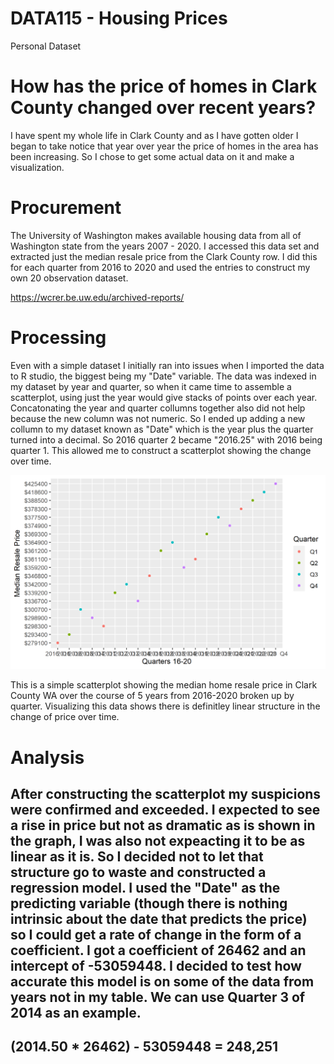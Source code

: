 # DATA115 - Housing Prices
Personal Dataset

# How has the price of homes in Clark County changed over recent years? 
I have spent my whole life in Clark County and as I have gotten older I began to take notice that year over year the price of homes in the area has been increasing. So I chose to get some actual data on it and make a visualization.


# Procurement 

The University of Washington makes available housing data from all of Washington state from the years 2007 - 2020. I accessed this data set and extracted just the median resale price from the Clark County row. I did this for each quarter from 2016 to 2020 and used the entries to construct my own 20 observation dataset. 

https://wcrer.be.uw.edu/archived-reports/

# Processing
Even with a simple dataset I initially ran into issues when I imported the data to R studio, the biggest being my "Date" variable. The data was indexed in my dataset by year and quarter, so when it came time to assemble a scatterplot, using just the year would give stacks of points over each year. Concatonating the year and quarter collumns together also did not help because the new column was not numeric. So I ended up adding a new collumn to my dataset known as "Date" which is the year plus the quarter turned into a decimal. So 2016 quarter 2 became "2016.25" with 2016 being quarter 1. This allowed me to construct a scatterplot showing the change over time.





<img src="https://raw.githubusercontent.com/Brodywsuv/DATA115/main/HP.png" >

This is a simple scatterplot showing the median home resale price in Clark County WA over the course of 5 years from 2016-2020 broken up by quarter. Visualizing this data shows there is definitley linear structure in the change of price over time.

# Analysis 

After constructing the scatterplot my suspicions were confirmed and exceeded. I expected to see a rise in price but not as dramatic as is shown in the graph, I was also not expeacting it to be as linear as it is. So I decided not to let that structure go to waste and constructed a regression model. I used the "Date" as the predicting variable (though there is nothing intrinsic about the date that predicts the price) so I could get a rate of change in the form of a coefficient. I got a coefficient of 26462 and an intercept of -53059448. I decided to test how accurate this model is on some of the data from years not in my table. We can use Quarter 3 of 2014 as an example.
---
(2014.50 * 26462) - 53059448 = 248,251
---
